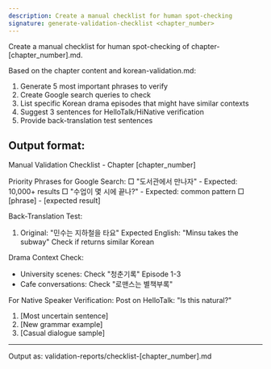 ```yaml
---
description: Create a manual checklist for human spot-checking
signature: generate-validation-checklist <chapter_number>
---
```


Create a manual checklist for human spot-checking of chapter-[chapter_number].md.

Based on the chapter content and korean-validation.md:
1. Generate 5 most important phrases to verify
2. Create Google search queries to check
3. List specific Korean drama episodes that might have similar contexts
4. Suggest 3 sentences for HelloTalk/HiNative verification
5. Provide back-translation test sentences

Output format:
---
Manual Validation Checklist - Chapter [chapter_number]

Priority Phrases for Google Search:
□ "도서관에서 만나자" - Expected: 10,000+ results
□ "수업이 몇 시에 끝나?" - Expected: common pattern
□ [phrase] - [expected result]

Back-Translation Test:
1. Original: "민수는 지하철을 타요"
   Expected English: "Minsu takes the subway"
   Check if returns similar Korean

Drama Context Check:
- University scenes: Check "청춘기록" Episode 1-3
- Cafe conversations: Check "로맨스는 별책부록"

For Native Speaker Verification:
Post on HelloTalk: "Is this natural?"
1. [Most uncertain sentence]
2. [New grammar example]
3. [Casual dialogue sample]
---

Output as: validation-reports/checklist-[chapter_number].md
